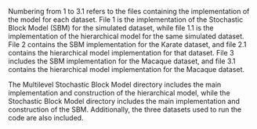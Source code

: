 Numbering from 1 to 3.1 refers to the files containing the implementation of the model for each dataset. File 1 is the implementation of the Stochastic Block Model (SBM) for the simulated dataset, while file 1.1 is the implementation of the hierarchical model for the same simulated dataset. File 2 contains the SBM implementation for the Karate dataset, and file 2.1 contains the hierarchical model implementation for that dataset. File 3 includes the SBM implementation for the Macaque dataset, and file 3.1 contains the hierarchical model implementation for the Macaque dataset.

The Multilevel Stochastic Block Model directory includes the main implementation and construction of the hierarchical model, while the Stochastic Block Model directory includes the main implementation and construction of the SBM. Additionally, the three datasets used to run the code are also included.
